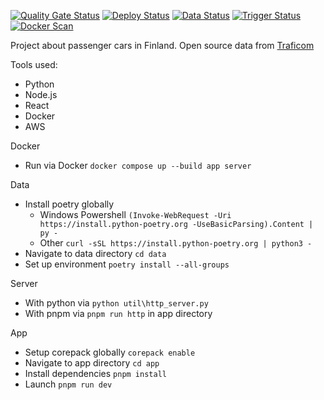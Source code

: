 [![Quality Gate Status](https://sonarcloud.io/api/project_badges/measure?project=Tsingis_cars-data&metric=alert_status)](https://sonarcloud.io/summary/new_code?id=Tsingis_cars-data) [![Deploy Status](https://github.com/tsingis/cars-data/actions/workflows/deploy.yml/badge.svg)](https://github.com/tsingis/cars-data/actions/workflows/deploy.yml) [![Data Status](https://github.com/tsingis/cars-data/actions/workflows/data.yml/badge.svg)](https://github.com/tsingis/cars-data/actions/workflows/data.yml) [![Trigger Status](https://github.com/tsingis/cars-data/actions/workflows/trigger.yml/badge.svg)](https://github.com/tsingis/cars-data/actions/workflows/trigger.yml) [![Docker Scan](https://github.com/tsingis/cars-data/actions/workflows/scan.yml/badge.svg)](https://github.com/tsingis/cars-data/actions/workflows/scan.yml)

Project about passenger cars in Finland. Open source data from [Traficom](https://tieto.traficom.fi/en/datatraficom/open-data)

Tools used:

- Python
- Node.js
- React
- Docker
- AWS

Docker

- Run via Docker `docker compose up --build app server`

Data

- Install poetry globally
  - Windows Powershell `(Invoke-WebRequest -Uri https://install.python-poetry.org -UseBasicParsing).Content | py -`
  - Other `curl -sSL https://install.python-poetry.org | python3 -`
- Navigate to data directory `cd data`
- Set up environment `poetry install --all-groups`

Server

- With python via `python util\http_server.py`
- With pnpm via `pnpm run http` in app directory

App

- Setup corepack globally `corepack enable`
- Navigate to app directory `cd app`
- Install dependencies `pnpm install`
- Launch `pnpm run dev`
